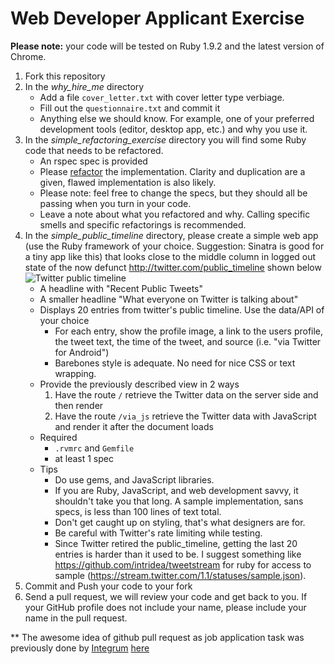 # Web Developer Applicant Exercise



**Please note:** your code will be tested on Ruby 1.9.2 and the latest version of Chrome.

1. Fork this repository
2. In the *why_hire_me* directory
    * Add a file `cover_letter.txt` with cover letter type verbiage.
    * Fill out the `questionnaire.txt` and commit it
    * Anything else we should know.  For example, one of your preferred development tools (editor, desktop app, etc.) and why you use it.
3. In the *simple_refactoring_exercise* directory you will find some Ruby code that needs to be refactored.
    * An rspec spec is provided
    * Please [refactor](http://www.refactoring.com) the implementation.  Clarity and duplication are a given, flawed implementation is also likely.
    * Please note: feel free to change the specs, but they should all be passing when you turn in your code.
    * Leave a note about what you refactored and why.  Calling specific smells and specific refactorings is recommended.
4. In the *simple_public_timeline* directory, please create a simple web app (use the Ruby framework of your choice. Suggestion: Sinatra is good for a tiny app like this) that looks close to the middle column in logged out state of the now defunct http://twitter.com/public_timeline shown below
![Twitter public timeline](https://raw.github.com/hedgeyedev/Developer-Applicant-Exercise/master/images/twitter_public_timeline.png)
    * A headline with "Recent Public Tweets"
    * A smaller headline "What everyone on Twitter is talking about"
    * Displays 20 entries from twitter's public timeline.  Use the data/API of your choice
        * For each entry, show the profile image, a link to the users profile, the tweet text, the time of the tweet, and source (i.e. "via Twitter for Android")
        * Barebones style is adequate.  No need for nice CSS or text wrapping.
    * Provide the previously described view in 2 ways
        1. Have the route `/` retrieve the Twitter data on the server side and then render
        2. Have the route `/via_js` retrieve the Twitter data with JavaScript and render it after the document loads
    * Required
        * `.rvmrc` and `Gemfile`
        * at least 1 spec
    * Tips
        * Do use gems, and JavaScript libraries.  
        * If you are Ruby, JavaScript, and web development savvy, it shouldn't take you that long.  A sample implementation, sans specs, is less than 100 lines of text total.
        * Don't get caught up on styling, that's what designers are for.
        * Be careful with Twitter's rate limiting while testing.
        * Since Twitter retired the public_timeline, getting the last 20 entries is harder than it used to be.  I suggest something like https://github.com/intridea/tweetstream for ruby for access to sample (https://stream.twitter.com/1.1/statuses/sample.json).
6. Commit and Push your code to your fork
7. Send a pull request, we will review your code and get back to you.  If your GitHub profile does not include your name, please include your name in the pull request.



<a name="footnote"></a>** The awesome idea of github pull request as
job application task was previously done by [Integrum](http://integrumtech.com) [here](https://github.com/integrum/job-application)
